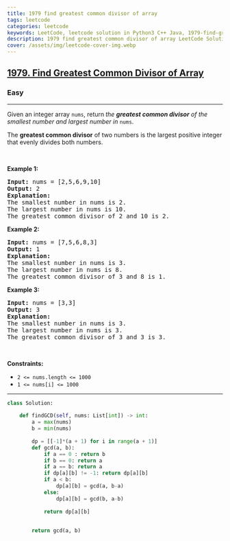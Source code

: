 ```yaml
---
title: 1979 find greatest common divisor of array
tags: leetcode
categories: leetcode
keywords: LeetCode, leetcode solution in Python3 C++ Java, 1979-find-greatest-common-divisor-of-array solution
description: 1979 find greatest common divisor of array LeetCode Solution Explained
cover: /assets/img/leetcode-cover-img.webp
---
```



<h2><a href="https://leetcode.com/problems/find-greatest-common-divisor-of-array/">1979. Find Greatest Common Divisor of Array</a></h2><h3>Easy</h3><hr><div><p>Given an integer array <code>nums</code>, return<strong> </strong><em>the <strong>greatest common divisor</strong> of the smallest number and largest number in </em><code>nums</code>.</p>

<p>The <strong>greatest common divisor</strong> of two numbers is the largest positive integer that evenly divides both numbers.</p>

<p>&nbsp;</p>
<p><strong>Example 1:</strong></p>

<pre><strong>Input:</strong> nums = [2,5,6,9,10]
<strong>Output:</strong> 2
<strong>Explanation:</strong>
The smallest number in nums is 2.
The largest number in nums is 10.
The greatest common divisor of 2 and 10 is 2.
</pre>

<p><strong>Example 2:</strong></p>

<pre><strong>Input:</strong> nums = [7,5,6,8,3]
<strong>Output:</strong> 1
<strong>Explanation:</strong>
The smallest number in nums is 3.
The largest number in nums is 8.
The greatest common divisor of 3 and 8 is 1.
</pre>

<p><strong>Example 3:</strong></p>

<pre><strong>Input:</strong> nums = [3,3]
<strong>Output:</strong> 3
<strong>Explanation:</strong>
The smallest number in nums is 3.
The largest number in nums is 3.
The greatest common divisor of 3 and 3 is 3.
</pre>

<p>&nbsp;</p>
<p><strong>Constraints:</strong></p>

<ul>
	<li><code>2 &lt;= nums.length &lt;= 1000</code></li>
	<li><code>1 &lt;= nums[i] &lt;= 1000</code></li>
</ul>
</div>

---




```python
class Solution:
    
    def findGCD(self, nums: List[int]) -> int:
        a = max(nums)
        b = min(nums)
        
        dp = [[-1]*(a + 1) for i in range(a + 1)]
        def gcd(a, b):
            if a == 0 : return b
            if b == 0: return a
            if a == b: return a
            if dp[a][b] != -1: return dp[a][b]
            if a < b: 
                dp[a][b] = gcd(a, b-a)
            else:
                dp[a][b] = gcd(b, a-b)
            
            return dp[a][b]
        
        
        return gcd(a, b)
```
